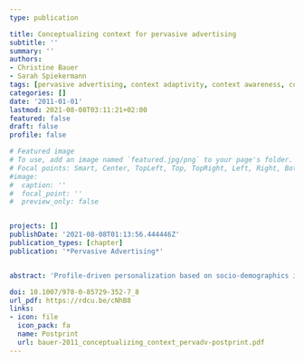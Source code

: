 ```yaml
---
type: publication

title: Conceptualizing context for pervasive advertising
subtitle: ''
summary: ''
authors:
- Christine Bauer
- Sarah Spiekermann
tags: [pervasive advertising, context adaptivity, context awareness, context model]
categories: []
date: '2011-01-01'
lastmod: 2021-08-08T03:11:21+02:00
featured: false
draft: false
profile: false

# Featured image
# To use, add an image named `featured.jpg/png` to your page's folder.
# Focal points: Smart, Center, TopLeft, Top, TopRight, Left, Right, BottomLeft, Bottom, BottomRight.
#image:
#  caption: ''
#  focal_point: ''
#  preview_only: false


projects: []
publishDate: '2021-08-08T01:13:56.444446Z'
publication_types: [chapter]
publication: '*Pervasive Advertising*'


abstract: 'Profile-driven personalization based on socio-demographics is currently regarded as the most convenient base for successful personalized advertising. However, signs point to the dormant power of context recognition: Advertising systems that can adapt to the situational context of a consumer will rapidly gain importance. While technologies that can sense the environment are increasingly advanced, questions such as what to sense and how to adapt to a consumer’s context are largely unanswered. In this chapter, we analyze the purchase context of a retail outlet and conceptualize it such that adaptive pervasive advertising applications really deliver on their potential: showing the right message at the right time to the right recipient.'

doi: 10.1007/978-0-85729-352-7_8
url_pdf: https://rdcu.be/cNhB8
links:
- icon: file
  icon_pack: fa
  name: Postprint
  url: bauer-2011_conceptualizing_context_pervadv-postprint.pdf
---
```

